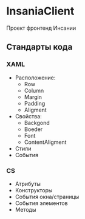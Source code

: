 # InsaniaClient
Проект фронтенд Инсании

## Стандарты кода

### XAML
* Расположение:
  * Row
  * Column
  * Margin
  * Padding
  * Aligment
* Свойства:
  * Backgond
  * Boeder
  * Font
  * ContentAligment
* Стили
* События

### CS
* Атрибуты
* Конструкторы
* События окна/страницы
* События элементов
* Методы
